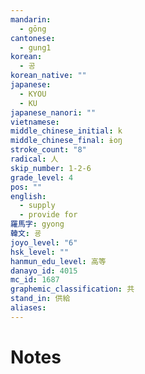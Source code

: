 ```yaml
---
mandarin:
  - gōng
cantonese:
  - gung1
korean:
  - 공
korean_native: ""
japanese:
  - KYOU
  - KU
japanese_nanori: ""
vietnamese:
middle_chinese_initial: k
middle_chinese_final: ɨoŋ
stroke_count: "8"
radical: 人
skip_number: 1-2-6
grade_level: 4
pos: ""
english:
  - supply
  - provide for
羅馬字: gyong
韓文: 굥
joyo_level: "6"
hsk_level: ""
hanmun_edu_level: 高等
danayo_id: 4015
mc_id: 1687
graphemic_classification: 共
stand_in: 供給
aliases:
---
```


# Notes
